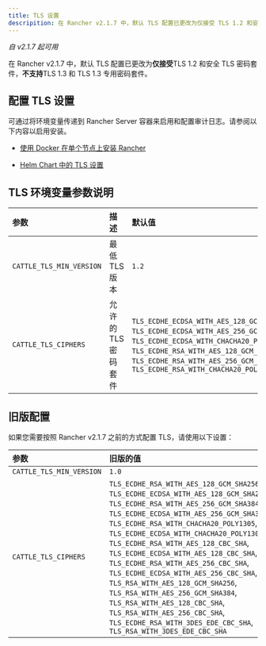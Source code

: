 ```yaml
---
title: TLS 设置
descripition: 在 Rancher v2.1.7 中，默认 TLS 配置已更改为仅接受 TLS 1.2 和安全 TLS 密码套件。不支持 TLS 1.3 和 TLS 1.3 专用密码套件。通过将环境变量传递到 Rancher Server 容器来启用和配置审计日志。请参阅以下内容以启用安装。
---
```


_自 v2.1.7 起可用_

在 Rancher v2.1.7 中，默认 TLS 配置已更改为**仅接受**TLS 1.2 和安全 TLS 密码套件，**不支持**TLS 1.3 和 TLS 1.3 专用密码套件。

## 配置 TLS 设置

可通过将环境变量传递到 Rancher Server 容器来启用和配置审计日志。请参阅以下内容以启用安装。

- [使用 Docker 在单个节点上安装 Rancher](/docs/rancher2/installation/other-installation-methods/single-node-docker/)

- [Helm Chart 中的 TLS 设置](/docs/rancher2/installation/install-rancher-on-k8s/chart-options/)

## TLS 环境变量参数说明

| 参数                     | 描述                | 默认值                                                                                                                                                                                                                                                   | 可用选项                                                                   |
|:-------------------------|:--------------------|:---------------------------------------------------------------------------------------------------------------------------------------------------------------------------------------------------------------------------------------------------------|:---------------------------------------------------------------------------|
| `CATTLE_TLS_MIN_VERSION` | 最低 TLS 版本       | `1.2`                                                                                                                                                                                                                                                    | `1.0`, `1.1`, `1.2`                                                        |
| `CATTLE_TLS_CIPHERS`     | 允许的 TLS 密码套件 | `TLS_ECDHE_ECDSA_WITH_AES_128_GCM_SHA256`, `TLS_ECDHE_ECDSA_WITH_AES_256_GCM_SHA384`, `TLS_ECDHE_ECDSA_WITH_CHACHA20_POLY1305`, `TLS_ECDHE_RSA_WITH_AES_128_GCM_SHA256`, `TLS_ECDHE_RSA_WITH_AES_256_GCM_SHA384`, `TLS_ECDHE_RSA_WITH_CHACHA20_POLY1305` | 请参阅 [Golang tls 常量](https://golang.org/pkg/crypto/tls/#pkg-constants) |

## 旧版配置

如果您需要按照 Rancher v2.1.7 之前的方式配置 TLS，请使用以下设置：

| 参数                     | 旧版的值                                                                                                                                                                                                                                                                                                                                                                                                                                                                                                                                                                                                                           |
|:-------------------------|:-----------------------------------------------------------------------------------------------------------------------------------------------------------------------------------------------------------------------------------------------------------------------------------------------------------------------------------------------------------------------------------------------------------------------------------------------------------------------------------------------------------------------------------------------------------------------------------------------------------------------------------|
| `CATTLE_TLS_MIN_VERSION` | `1.0`                                                                                                                                                                                                                                                                                                                                                                                                                                                                                                                                                                                                                              |
| `CATTLE_TLS_CIPHERS`     | `TLS_ECDHE_RSA_WITH_AES_128_GCM_SHA256`, `TLS_ECDHE_ECDSA_WITH_AES_128_GCM_SHA256`, `TLS_ECDHE_RSA_WITH_AES_256_GCM_SHA384`, `TLS_ECDHE_ECDSA_WITH_AES_256_GCM_SHA384`, `TLS_ECDHE_RSA_WITH_CHACHA20_POLY1305`, `TLS_ECDHE_ECDSA_WITH_CHACHA20_POLY1305`, `TLS_ECDHE_RSA_WITH_AES_128_CBC_SHA`, `TLS_ECDHE_ECDSA_WITH_AES_128_CBC_SHA`, `TLS_ECDHE_RSA_WITH_AES_256_CBC_SHA`, `TLS_ECDHE_ECDSA_WITH_AES_256_CBC_SHA`, `TLS_RSA_WITH_AES_128_GCM_SHA256`, `TLS_RSA_WITH_AES_256_GCM_SHA384`, `TLS_RSA_WITH_AES_128_CBC_SHA`, `TLS_RSA_WITH_AES_256_CBC_SHA`, `TLS_ECDHE_RSA_WITH_3DES_EDE_CBC_SHA`, `TLS_RSA_WITH_3DES_EDE_CBC_SHA` |
